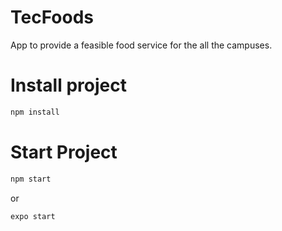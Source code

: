 # TecFoods
App to provide a feasible food service for the all the campuses. 


# Install project

```sh
npm install
```
# Start Project

```sh
npm start
```
or

```sh
expo start
```
